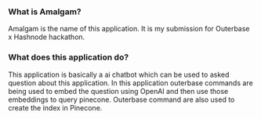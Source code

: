 ### What is Amalgam?

Amalgam is the name of this application. It is my submission for Outerbase x Hashnode hackathon.

### What does this application do?

This application is basically a ai chatbot which can be used to asked question about this application. In this application outerbase commands are being used to embed the question using OpenAI and then use those embeddings to query pinecone. Outerbase command are also used to create the index in Pinecone. 



